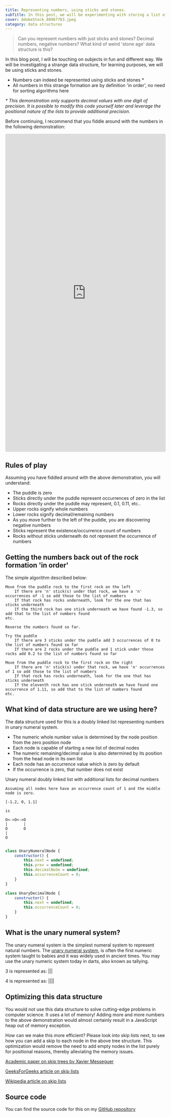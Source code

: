 ```yaml
---
title: Representing numbers, using sticks and stones.
subTitle: In this post, we will be experimenting with storing a list of numbers in a data structure, underpinned by linked lists. We determine the value for each given number by its distance from the puddle (0), sticks will represent the presence of a number. An interactive demonstration built in React JS will allow you to play around with this.
cover: AdobeStock_80967783.jpeg
category: data structures
---
```


> Can you represent numbers with just sticks and stones? Decimal numbers, negative numbers? What kind of weird 'stone age' data structure is this?

In this blog post, I will be touching on subjects in fun and different way. We will be investigating a strange data structure, for learning purposes, we will be using sticks and stones.

* Numbers can indeed be represented using sticks and stones *
* All numbers in this strange formation are by definition 'in order', no need for sorting algorithms here

_* This demonstration only supports decimal values with one digit of precision. It is possible to modify this code yourself later and leverage the positional nature of the lists to provide additional precision._

Before continuing, I recommend that you fiddle around with the numbers in the following demonstration:

<iframe src="https://rawgit.com/paulness/UnaryNumeral-DoublyLinkedList/master/representing-numbers-with-rocks-and-sticks-in-react/build/index.html" style="width:100%; height: 1000px; border:0; border-radius: 4px; overflow:scroll;"></iframe>

## Rules of play

Assuming you have fiddled around with the above demonstration, you will understand:

* The puddle is zero
* Sticks directly under the puddle represent occurrences of zero in the list
* Rocks directly under the puddle may represent, 0.1, 0.11, etc..
* Upper rocks signify whole numbers
* Lower rocks signify decimal/remaining numbers
* As you move further to the left of the puddle, you are discovering negative numbers
* Sticks represent the existence/occurrence count of numbers
* Rocks without sticks underneath do not represent the occurrence of numbers

## Getting the numbers back out of the rock formation 'in order'

The simple algorithm described below:

```
Move from the puddle rock to the first rock on the left
    If there are 'n' stick(s) under that rock, we have a 'n' occurrences of -1 so add those to the list of numbers
    If that rock has rocks underneath, look for the one that has sticks underneath
    If the third rock has one stick underneath we have found -1.3, so add that to the list of numbers found
etc.

Reverse the numbers found so far.

Try the puddle
    If there are 3 sticks under the puddle add 3 occurrences of 0 to the list of numbers found so far
    If there are 2 rocks under the puddle and 1 stick under those rocks add 0.2 to the list of numbers found so far

Move from the puddle rock to the first rock on the right
    If there are 'n' stick(s) under that rock, we have 'n' occurrences of 1 so add those to the list of numbers
    If that rock has rocks underneath, look for the one that has sticks underneath
    If the eleventh rock has one stick underneath we have found one occurrence of 1.11, so add that to the list of numbers found
etc.
```

## What kind of data structure are we using here?

The data structure used for this is a doubly linked list representing numbers in unary numeral system. 

* The numeric whole number value is determined by the node position from the zero position node
* Each node is capable of starting a new list of decimal nodes
* The numeric remaining/decimal value is also determined by its position from the head node in its own list
* Each node has an occurrence value which is zero by default
* If the occurrence is zero, that number does not exist

Unary numeral doubly linked list with additional lists for decimal numbers

```
Assuming all nodes here have an occurrence count of 1 and the middle node is zero.

[-1.2, 0, 1.1]

is

O<->O<->O
|       |
O       O
|
O


```

``` javascript
class UnaryNumeralNode {
    constructor() {
        this.next = undefined;
        this.prev = undefined;
        this.decimalNode = undefined;
        this.occurrenceCount = 0;
    }
}

class UnaryDecimalNode {
    constructor() {
        this.next = undefined;
        this.occurrenceCount = 0;
    }
}
```

## What is the unary numeral system?

The unary numeral system is the simplest numeral system to represent natural numbers. The [unary numeral system](https://en.wikipedia.org/wiki/Unary_numeral_system), is often the first numeric system taught to babies and it was widely used in ancient times. You may use the unary numeric system today in darts, also known as tallying.

3 is represented as:
|||

4 is represented as:
||||

## Optimizing this data structure

You would not use this data structure to solve cutting-edge problems in computer science. It uses a lot of memory! Adding more and more numbers to the above demonstration would almost certainly result in a JavaScript heap out of memory exception.

How can we make this more efficient? Please look into skip lists next, to see how you can add a skip to each node in the above tree structure. This optimization would remove the need to add empty nodes in the list purely for positional reasons, thereby alleviating the memory issues.

[Academic paper on skip trees by Xavier Messeguer](http://webdiis.unizar.es/asignaturas/TAP/material/skiptrees.pdf)

[GeeksForGeeks article on skip lists](http://www.geeksforgeeks.org/skip-list/)

[Wikipedia article on skip lists](https://en.wikipedia.org/wiki/Skip_list)

## Source code

You can find the source code for this on my [GitHub repository](https://github.com/paulness/UnaryNumeral-DoublyLinkedList)
